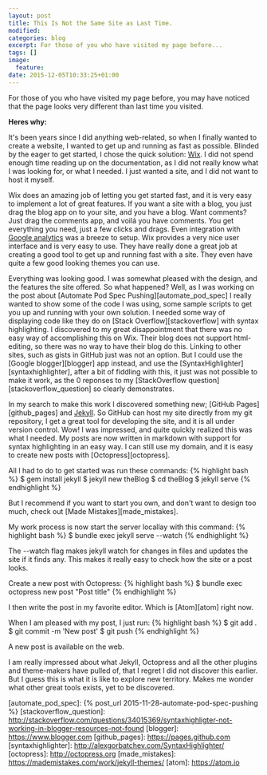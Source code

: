 ```yaml
---
layout: post
title: This Is Not the Same Site as Last Time.
modified:
categories: blog
excerpt: For those of you who have visited my page before...
tags: []
image:
  feature:
date: 2015-12-05T10:33:25+01:00
---
```


For those of you who have visited my page before, you may have noticed that the page looks very different than last time you visited.

**Heres why:**

It's been years since I did anything web-related, so when I finally wanted to create a website, I wanted to get up and running as fast as possible. Blinded by the eager to get started, I chose the quick solution: [Wix][wix]. I did not spend enough time reading up on the documentation, as I did not really know what I was looking for, or what I needed. I just wanted a site, and I did not want to host it myself.

Wix does an amazing job of letting you get started fast, and it is very easy to implement a lot of great features. If you want a site with a blog, you just drag the blog app on to your site, and you have a blog. Want comments? Just drag the comments app, and voilá you have comments. You get everything you need, just a few clicks and drags. Even integration with [Google analytics][google_analytics] was a breeze to setup. Wix provides a very nice user interface and is very easy to use. They have really done a great job at creating a good tool to get up and running fast with a site. They even have quite a few good looking themes you can use.

Everything was looking good. I was somewhat pleased with the design, and the features the site offered. So what happened? Well, as I was working on the post about [Automate Pod Spec Pushing][automate_pod_spec] I really wanted to show some of the code I was using, some sample scripts to get you up and running with your own solution. I needed some way of displaying code like they do on [Stack Overflow][stackoverflow] with syntax highlighting. I discovered to my great disappointment that there was no easy way of accomplishing this on Wix. Their blog does not support html-editing, so there was no way to have their blog do this. Linking to other sites, such as gists in GitHub just was not an option. But I could use the [Google blogger][blogger] app instead, and use the [SyntaxHighlighter][syntaxhighlighter], after a bit of fiddling with this, it just was not possible to make it work, as the 0 reponses to my [StackOverflow question][stackoverflow_question] so clearly demonstrates.

In my search to make this work I discovered something new; [GitHub Pages][github_pages] and [Jekyll][jekyll].
So GitHub can host my site directly from my git repository, I get a great tool for developing the site, and it is all under version control. Wow! I was impressed, and quite quickly realized this was what I needed. My posts are now written in markdown with support for syntax highlighting in an easy way. I can still use my domain, and it is easy to create new posts with [Octopress][octopress].

All I had to do to get started was run these commands:
{% highlight bash %}
$ gem install jekyll
$ jekyll new theBlog
$ cd theBlog
$ jekyll serve
{% endhighlight %}

But I recommend if you want to start you own, and don't want to design too much, check out [Made Mistakes][made_mistakes].

My work process is now start the server locallay with this command:
{% highlight bash %}
  $ bundle exec jekyll serve --watch
{% endhighlight %}

The --watch flag makes jekyll watch for changes in files and updates the site if it finds any.
This makes it really easy to check how the site or a post looks.

Create a new post with Octopress:
{% highlight bash %}
  $ bundle exec octopress new post "Post title"
{% endhighlight %}

I then write the post in my favorite editor. Which is [Atom][atom] right now.

When I am pleased with my post, I just run:
{% highlight bash %}
$ git add .
$ git commit -m 'New post'
$ git push
{% endhighlight %}

A new post is available on the web.

I am really impressed about what Jekyll, Octopress and all the other plugins and theme-makers have pulled of, that I regret I did not discover this earlier. But I guess this is what it is like to explore new territory. Makes me wonder what other great tools exists, yet to be discovered.



[wix]: http://wwww.wix.com
[google_analytics]: https://www.google.com/analytics
[github]: https://www.github.com
[jekyll]: http://jekyllrb.com
[automate_pod_spec]: {% post_url 2015-11-28-automate-pod-spec-pushing %}
[stackoverflow_question]: http://stackoverflow.com/questions/34015369/syntaxhighligter-not-working-in-blogger-resources-not-found
[blogger]: https://www.blogger.com
[github_pages]: https://pages.github.com
[syntaxhighlighter]: http://alexgorbatchev.com/SyntaxHighlighter/
[octopress]: http://octopress.org
[made_mistakes]: https://mademistakes.com/work/jekyll-themes/
[atom]: https://atom.io
